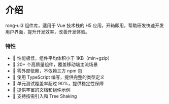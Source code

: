 <div class="card">

# 介绍

rong-ui3 组件库，适用于 Vue 技术栈的 H5 应用，开箱即用，帮助研发快速开发用户界面，提升开发效率，改善开发体验。

</div>


<div class="card">

### 特性

- 🚀 性能极佳，组件平均体积小于 1KB（min+gzip）
- 🚀 20+ 个高质量组件，覆盖移动端主流场景
- 🚀 零外部依赖，不依赖三方 npm 包
- 💪 使用 TypeScript 编写，提供完整的类型定义
- 💪 单元测试覆盖率超过 90%，提供稳定性保障
- 📖 提供丰富的文档和组件示例
- 🍭 支持按需引入和 Tree Shaking

</div>